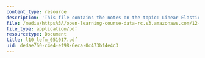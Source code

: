 ```yaml
---
content_type: resource
description: 'This file contains the notes on the topic: Linear Elastic Fracture Mechanics.'
file: /media/https%3A/open-learning-course-data-rc.s3.amazonaws.com/12-524-mechanical-properties-of-rocks-fall-2005/dedae760c4e4ef986eca0c473bf4e4c3_l10_lefm_051017.pdf
file_type: application/pdf
resourcetype: Document
title: l10_lefm_051017.pdf
uid: dedae760-c4e4-ef98-6eca-0c473bf4e4c3
---
```

